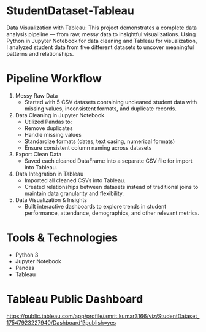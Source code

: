# StudentDataset-Tableau
Data Visualization with Tableau:
This project demonstrates a complete data analysis pipeline — from raw, messy data to insightful visualizations.
Using Python in Jupyter Notebook for data cleaning and Tableau for visualization, I analyzed student data from five different datasets to uncover meaningful patterns and relationships.

# Pipeline Workflow
  1. Messy Raw Data
     - Started with 5 CSV datasets containing uncleaned student data with missing values, inconsistent formats, and duplicate records.
  2. Data Cleaning in Jupyter Notebook
     - Utilized Pandas to:
     - Remove duplicates
     - Handle missing values
     - Standardize formats (dates, text casing, numerical formats)
     - Ensure consistent column naming across datasets
  3. Export Clean Data
     - Saved each cleaned DataFrame into a separate CSV file for import into Tableau.
  4. Data Integration in Tableau
     - Imported all cleaned CSVs into Tableau.
     - Created relationships between datasets instead of traditional joins to maintain data granularity and flexibility.
  5. Data Visualization & Insights
     - Built interactive dashboards to explore trends in student performance, attendance, demographics, and other relevant metrics.

# Tools & Technologies
  - Python 3
  - Jupyter Notebook
  - Pandas
  - Tableau

# Tableau Public Dashboard
https://public.tableau.com/app/profile/amrit.kumar3166/viz/StudentDataset_17547923227940/Dashboard1?publish=yes
